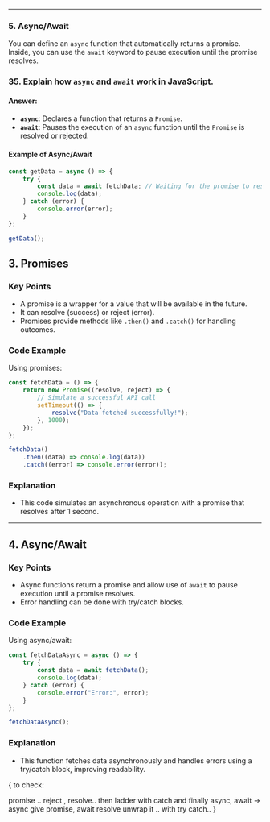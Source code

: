 



---

### 5. Async/Await

You can define an `async` function that automatically returns a promise. Inside, you can use the `await` keyword to pause execution until the promise resolves.



### **35. Explain how `async` and `await` work in JavaScript.**

#### **Answer:**

- **`async`**: Declares a function that returns a `Promise`.
- **`await`**: Pauses the execution of an `async` function until the `Promise` is resolved or rejected.



#### Example of Async/Await

```javascript
const getData = async () => {
    try {
        const data = await fetchData; // Waiting for the promise to resolve
        console.log(data);
    } catch (error) {
        console.error(error);
    }
};

getData();
```



## 3. Promises

### Key Points
- A promise is a wrapper for a value that will be available in the future.
- It can resolve (success) or reject (error).
- Promises provide methods like `.then()` and `.catch()` for handling outcomes.

### Code Example
Using promises:

```javascript
const fetchData = () => {
    return new Promise((resolve, reject) => {
        // Simulate a successful API call
        setTimeout(() => {
            resolve("Data fetched successfully!");
        }, 1000);
    });
};

fetchData()
    .then((data) => console.log(data))
    .catch((error) => console.error(error));
```

### Explanation
- This code simulates an asynchronous operation with a promise that resolves after 1 second.

---

## 4. Async/Await

### Key Points
- Async functions return a promise and allow use of `await` to pause execution until a promise resolves.
- Error handling can be done with try/catch blocks.

### Code Example
Using async/await:

```javascript
const fetchDataAsync = async () => {
    try {
        const data = await fetchData();
        console.log(data);
    } catch (error) {
        console.error("Error:", error);
    }
};

fetchDataAsync();
```

### Explanation
- This function fetches data asynchronously and handles errors using a try/catch block, improving readability.



{
to check:

promise .. reject , resolve.. then ladder with catch and finally
async, await -> async give promise, await resolve unwrap it .. with try catch.. 
}